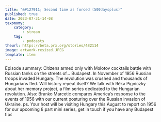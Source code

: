 ```yaml
---
title: "&#127911; Second time as forced (500daysplus)"
published: true
date: 2023-07-31-14-08
taxonomy:
    category:
        - stream
    tag:
        - podcasts
theurl: https://beta.prx.org/stories/482114
image: artwork-resized.JPEG
template: item
---
```


Episode summary: Citizens armed only with Molotov cocktails battle with Russian tanks on the streets of&hellip; Budapest. In November of 1956 Russian troops invaded Hungary. The revolution was crushed and thousands of Hungarians fled. Will history repeat itself? We talk with R&eacute;ka Pigniczky about her memory project, a film series dedicated to the Hungarian revolution. Also: Branko Marcetic compares America&rsquo;s response to the events of 1956 with our current posturing over the Russian invasion of Ukraine. ps. Your host will be visiting Hungary this August to report on 1956 for our upcoming 8 part mini series, get in touch if you have any Budapest tips
